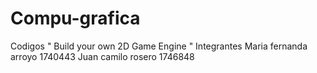 # Compu-grafica
Codigos  " Build your own 2D Game Engine "
Integrantes 
Maria fernanda arroyo 1740443 
Juan camilo rosero 1746848
